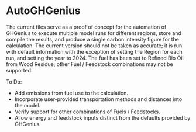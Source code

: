 # AutoGHGenius
The current files serve as a proof of concept for the automation of GHGenius to execute multiple model runs for different regions, store and compile the results, and produce a single carbon intensity figure for the calculation.  The current version should not be taken as accurate; it is run with default information with the exception of setting the Region for each run, and setting the year to 2024.  The fuel has been set to Refined Bio Oil from Wood Residue; other Fuel / Feedstock combinations may not be supported.

To Do:
- Add emissions from fuel use to the calculation.
- Incorporate user-provided transportation methods and distances into the model.
- Verify support for other combinations of Fuels / Feedstocks.
- Allow energy and feedstock inputs distinct from the defaults provided by GHGenius.
